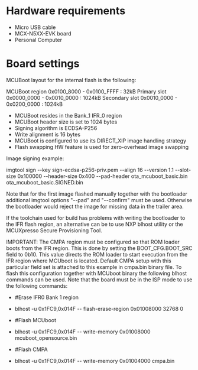 Hardware requirements
=====================
- Micro USB cable
- MCX-N5XX-EVK board
- Personal Computer

Board settings
============
MCUBoot layout for the internal flash is the following:

  MCUBoot region       0x0100_8000 - 0x0100_FFFF : 32kB
  Primary slot         0x0000_0000 - 0x0010_0000 : 1024kB
  Secondary slot       0x0010_0000 - 0x0200_0000 : 1024kB

- MCUBoot resides in the Bank_1 IFR_0 region
- MCUBoot header size is set to 1024 bytes
- Signing algorithm is ECDSA-P256
- Write alignment is 16 bytes
- MCUBoot is configured to use its DIRECT_XIP image handling strategy
- Flash swapping HW feature is used for zero-overhead image swapping

Image signing example:

  imgtool sign --key sign-ecdsa-p256-priv.pem
               --align 16
               --version 1.1
               --slot-size 0x100000
               --header-size 0x400
               --pad-header
               ota_mcuboot_basic.bin
               ota_mcuboot_basic.SIGNED.bin

Note that for the first image flashed manually together with the bootloader
additional imgtool options "--pad" and "--confirm" must be used. Otherwise
the bootloader would reject the image for missing data in the trailer area.

If the toolchain used for build has problems with writing the bootloader
to the IFR flash region, an alternative can be to use NXP blhost utility
or the MCUXpresso Secure Provisioning Tool.

IMPORTANT:
The CMPA region must be configured so that ROM loader boots from the IFR
region. This is done by setting the BOOT_CFG.BOOT_SRC field to 0b10. This
value directs the ROM loader to start execution from the IFR region where
MCUboot is located. Default CMPA setup with this particular field set is
attached to this example in cmpa.bin binary file.
To flash this configuration together with MCUboot binary the following blhost
commands can be used.  Note that the board must be in the ISP mode to use
the following commands:

  - #Erase IFR0 Bank 1 region
  - blhost -u 0x1FC9,0x014F -- flash-erase-region 0x01008000 32768 0

  - #Flash MCUboot
  - blhost -u 0x1FC9,0x014F -- write-memory 0x01008000 mcuboot_opensource.bin

  - #Flash CMPA
  - blhost -u 0x1FC9,0x014F -- write-memory 0x01004000 cmpa.bin
